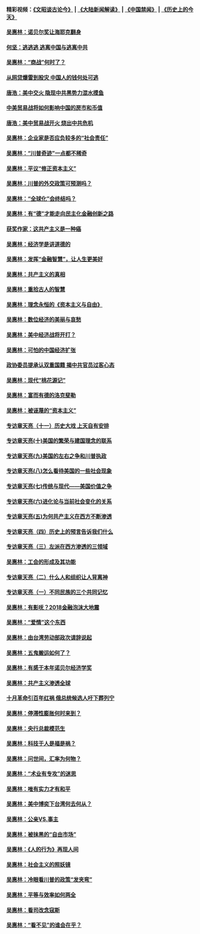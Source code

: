 #### 精彩视频：[《文昭谈古论今》](https://github.com/gfw-breaker/wenzhao/blob/master/README.md?t=01041831) | [《大陆新闻解读》](https://github.com/gfw-breaker/ntdtv-comedy/blob/master/README.md?t=01041831) | [《中国禁闻》](https://github.com/gfw-breaker/ntdtv-news/blob/master/README.md?t=01041831) | [《历史上的今天》](https://github.com/gfw-breaker/today-in-history/blob/master/README.md?t=01041831) 

#### [吴惠林：诺贝尔奖让海耶克翻身](../pages/nsc423/n10890049.md?t=01041831) 

#### [何坚：逃逃逃 逃离中国与逃离中共](../pages/nsc423/n10592891.md?t=01041831) 

#### [吴惠林：“商战”何时了？](../pages/nsc423/n10573558.md?t=01041831) 

#### [从网贷爆雷到股灾 中国人的钱何处可逃](../pages/nsc423/n10572800.md?t=01041831) 

#### [唐浩：美中交火 隐现中共黑势力混水摸鱼](../pages/nsc423/n10544040.md?t=01041831) 

#### [中美贸易战将如何影响中国的房市和币值](../pages/nsc423/n10543697.md?t=01041831) 

#### [唐浩：美中贸易战开火 烧出中共危机](../pages/nsc423/n10540126.md?t=01041831) 

#### [吴惠林：企业家是否应负较多的“社会责任”](../pages/nsc423/n10535022.md?t=01041831) 

#### [吴惠林：“川普奇迹”一点都不稀奇](../pages/nsc423/n10512808.md?t=01041831) 

#### [吴惠林：平议“修正资本主义”](../pages/nsc423/n10495724.md?t=01041831) 

#### [吴惠林：川普的外交政策可预测吗？](../pages/nsc423/n10462387.md?t=01041831) 

#### [吴惠林：“全球化”会终结吗？](../pages/nsc423/n10452838.md?t=01041831) 

#### [吴惠林：有“德”才能走向民主化金融创新之路](../pages/nsc423/n10432292.md?t=01041831) 

#### [获奖作家：这共产主义是一种癌](../pages/nsc423/n10431541.md?t=01041831) 

#### [吴惠林：经济学是讲道德的](../pages/nsc423/n10398014.md?t=01041831) 

#### [吴惠林：发挥“金融智慧”，让人生更美好](../pages/nsc423/n10375019.md?t=01041831) 

#### [吴惠林：共产主义的真相](../pages/nsc423/n10351394.md?t=01041831) 

#### [吴惠林：重拾古人的智慧](../pages/nsc423/n10337691.md?t=01041831) 

#### [吴惠林：理念永恒的《资本主义与自由》](../pages/nsc423/n10316274.md?t=01041831) 

#### [吴惠林：数位经济的美丽与哀愁](../pages/nsc423/n10292946.md?t=01041831) 

#### [吴惠林：美中经济战将开打？](../pages/nsc423/n10258825.md?t=01041831) 

#### [吴惠林：可怕的中国经济扩张](../pages/nsc423/n10219147.md?t=01041831) 

#### [政协委员提承认双重国籍 揭中共官员过客心态](../pages/nsc423/n10208809.md?t=01041831) 

#### [吴惠林：现代“桃花源记”](../pages/nsc423/n10185234.md?t=01041831) 

#### [吴惠林：富而有德的洛克斐勒](../pages/nsc423/n10142264.md?t=01041831) 

#### [吴惠林：被诬蔑的“资本主义”](../pages/nsc423/n10124816.md?t=01041831) 

#### [专访章天亮（十一）历史大戏 上天自有安排](../pages/nsc423/n10094905.md?t=01041831) 

#### [专访章天亮(十)美国的繁荣与建国理念的联系](../pages/nsc423/n10094899.md?t=01041831) 

#### [专访章天亮(九)美国的左右之争和川普执政](../pages/nsc423/n10094889.md?t=01041831) 

#### [专访章天亮(八)怎么看待美国的一些社会现象](../pages/nsc423/n10094857.md?t=01041831) 

#### [专访章天亮(七)传统与现代——美国价值之争](../pages/nsc423/n10093140.md?t=01041831) 

#### [专访章天亮(六)进化论与当前社会变化的关系](../pages/nsc423/n10092036.md?t=01041831) 

#### [专访章天亮(五)为何共产主义在西方不断渗透](../pages/nsc423/n10083620.md?t=01041831) 

#### [专访章天亮（四）历史上的预言告诉我们什么](../pages/nsc423/n10083606.md?t=01041831) 

#### [专访章天亮（三）左派在西方渗透的三领域](../pages/nsc423/n10081115.md?t=01041831) 

#### [吴惠林：工会的形成及其功能](../pages/nsc423/n10080633.md?t=01041831) 

#### [专访章天亮（二）什么人和组织让人背离神](../pages/nsc423/n10076637.md?t=01041831) 

#### [专访章天亮（一）不同民族的三个共同记忆](../pages/nsc423/n10074188.md?t=01041831) 

#### [吴惠林：有影呒？2018金融泡沫大地震](../pages/nsc423/n10040534.md?t=01041831) 

#### [吴惠林：“爱情”这个东西](../pages/nsc423/n10019423.md?t=01041831) 

#### [吴惠林：由台湾劳动部政次请辞说起](../pages/nsc423/n9979679.md?t=01041831) 

#### [吴惠林：五鬼搬运如何了？](../pages/nsc423/n9925338.md?t=01041831) 

#### [吴惠林：有感于本年诺贝尔经济学奖](../pages/nsc423/n9871883.md?t=01041831) 

#### [吴惠林：共产主义渗透全球](../pages/nsc423/n9812748.md?t=01041831) 

#### [十月革命引百年红祸 俄总统候选人吁下葬列宁](../pages/nsc423/n9810182.md?t=01041831) 

#### [吴惠林：停滞性膨胀何时来到？](../pages/nsc423/n9764136.md?t=01041831) 

#### [吴惠林：央行总裁模范生](../pages/nsc423/n9728134.md?t=01041831) 

#### [吴惠林：科技于人是福是祸？](../pages/nsc423/n9672982.md?t=01041831) 

#### [吴惠林：问世间，汇率为何物？](../pages/nsc423/n9621788.md?t=01041831) 

#### [吴惠林：“术业有专攻”的迷思](../pages/nsc423/n9580363.md?t=01041831) 

#### [吴惠林：唯有实力才有和平](../pages/nsc423/n9529599.md?t=01041831) 

#### [吴惠林：美中博奕下台湾何去何从？](../pages/nsc423/n9483598.md?t=01041831) 

#### [吴惠林：公亲VS.事主](../pages/nsc423/n9425637.md?t=01041831) 

#### [吴惠林：被抹黑的“自由市场”](../pages/nsc423/n9351545.md?t=01041831) 

#### [吴惠林：《人的行为》再现人间](../pages/nsc423/n9296339.md?t=01041831) 

#### [吴惠林：社会主义的照妖镜](../pages/nsc423/n9243460.md?t=01041831) 

#### [吴惠林：冷眼看川普的政策“发夹弯”](../pages/nsc423/n9120684.md?t=01041831) 

#### [吴惠林：平等与效率如何两全](../pages/nsc423/n9075430.md?t=01041831) 

#### [吴惠林：看司改念寇斯](../pages/nsc423/n9024915.md?t=01041831) 

#### [吴惠林：“看不见”的谁会在乎？](../pages/nsc423/n8977488.md?t=01041831) 

